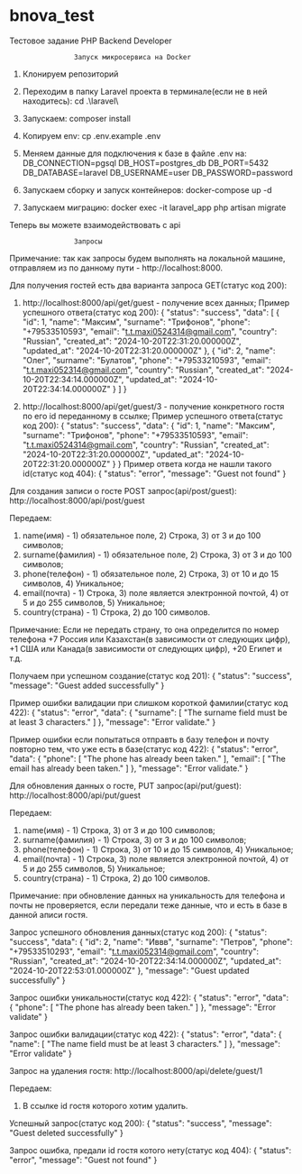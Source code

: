 # bnova_test

Тестовое задание PHP Backend Developer




					Запуск микросервиса на Docker
1. Клонируем репозиторий

2. Переходим в папку Laravel проекта в терминале(если не в ней находитесь):
	cd .\laravel\

3. Запускаем: 
	composer install

4. Копируем env: 
	cp .env.example .env

5. Меняем данные для подключения к базе в файле .env на:
	DB_CONNECTION=pgsql
	DB_HOST=postgres_db
	DB_PORT=5432
	DB_DATABASE=laravel
	DB_USERNAME=user
	DB_PASSWORD=password


6. Запускаем сборку и запуск контейнеров:
	docker-compose up -d

7. Запускаем миграцию:
	docker exec -it laravel_app php artisan migrate


Теперь вы можете взаимодействовать с api



					Запросы

Примечание: 
так как запросы будем выполнять на локальной машине, отправляем из по данному пути - http://localhost:8000.

Для получения гостей есть два варианта запроса GET(статус код 200):
1. http://localhost:8000/api/get/guest - получение всех данных;
Пример успешного ответа(статус код 200):
{
    "status": "success",
    "data": [
        {
            "id": 1,
            "name": "Максим",
            "surname": "Трифонов",
            "phone": "+79533510593",
            "email": "t.t.maxi0524314@gmail.com",
            "country": "Russian",
            "created_at": "2024-10-20T22:31:20.000000Z",
            "updated_at": "2024-10-20T22:31:20.000000Z"
        },
        {
            "id": 2,
            "name": "Олег",
            "surname": "Булатов",
            "phone": "+79533210593",
            "email": "t.t.maxi052314@gmail.com",
            "country": "Russian",
            "created_at": "2024-10-20T22:34:14.000000Z",
            "updated_at": "2024-10-20T22:34:14.000000Z"
        }
    ]
}


2. http://localhost:8000/api/get/guest/3 - получение конкретного гостя по его id переданному в ссылке;
Пример успешного ответа(статус код 200):
{
    "status": "success",
    "data": {
        "id": 1,
        "name": "Максим",
        "surname": "Трифонов",
        "phone": "+79533510593",
        "email": "t.t.maxi0524314@gmail.com",
        "country": "Russian",
        "created_at": "2024-10-20T22:31:20.000000Z",
        "updated_at": "2024-10-20T22:31:20.000000Z"
    }
} 
Пример ответа когда не нашли такого id(статус код 404):
{
    "status": "error",
    "message": "Guest not found"
}



Для создания записи о госте POST запрос(api/post/guest):
http://localhost:8000/api/post/guest

Передаем:
1. name(имя) - 1) обязательное поле, 2) Строка, 3) от 3 и до 100 символов;
2. surname(фамилия) - 1) обязательное поле, 2) Строка, 3) от 3 и до 100 символов;
3. phone(телефон) - 1) обязательное поле, 2) Строка, 3) от 10 и до 15 символов, 4) Уникальное;
4. email(почта) - 1) Строка, 3) поле является электронной почтой, 4) от 5 и до 255 символов, 5) Уникальное;
5. country(страна) - 1) Строка, 2) до 100 символов.

Примечание: 
Если не передать страну, то она определится по номер телефона +7 Россия или Казахстан(в зависимости от следующих цифр), +1 США или Канада(в зависимости от следующих цифр), +20 Египет и т.д.

Получаем при успешном создание(статус код 201):
{
    "status": "success",
    "message": "Guest added successfully"
}

Пример ошибки валидации при слишком короткой фамилии(статус код 422):
{
    "status": "error",
    "data": {
        "surname": [
            "The surname field must be at least 3 characters."
        ]
    },
    "message": "Error validate."
}

Пример ошибки если попытаться отправть в базу телефон и почту повторно тем, что уже есть в базе(статус код 422):
{
    "status": "error",
    "data": {
        "phone": [
            "The phone has already been taken."
        ],
        "email": [
            "The email has already been taken."
        ]
    },
    "message": "Error validate."
}



Для обновления данных о госте, PUT запрос(api/put/guest):
http://localhost:8000/api/put/guest

Передаем:
1. name(имя) - 1) Строка, 3) от 3 и до 100 символов;
2. surname(фамилия) - 1) Строка, 3) от 3 и до 100 символов;
3. phone(телефон) - 1) Строка, 3) от 10 и до 15 символов, 4) Уникальное;
4. email(почта) - 1) Строка, 3) поле является электронной почтой, 4) от 5 и до 255 символов, 5) Уникальное;
5. country(страна) - 1) Строка, 2) до 100 символов.

Примечание: при обновление данных на уникальность для телефона и почты не проверяется, если передали теже данные, что и есть в базе в данной аписи гостя.

Запрос успешного обновления данных(статус код 200):
{
    "status": "success",
    "data": {
        "id": 2,
        "name": "Иввв",
        "surname": "Петров",
        "phone": "+79533510293",
        "email": "t.t.maxi052314@gmail.com",
        "country": "Russian",
        "created_at": "2024-10-20T22:34:14.000000Z",
        "updated_at": "2024-10-20T22:53:01.000000Z"
    },
    "message": "Guest updated successfully"
}

Запрос ошибки уникальности(статус код 422):
{
    "status": "error",
    "data": {
        "phone": [
            "The phone has already been taken."
        ]
    },
    "message": "Error validate"
}

Запрос ошибки валидации(статус код 422):
{
    "status": "error",
    "data": {
        "name": [
            "The name field must be at least 3 characters."
        ]
    },
    "message": "Error validate"
}

Запрос на удаления гостя:
http://localhost:8000/api/delete/guest/1

Передаем:
1) В ссылке id гостя которого хотим удалить.

Успешный запрос(статус код 200):
{
    "status": "success",
    "message": "Guest deleted successfully"
}

Запрос ошибка, предали id гостя котого нету(статус код 404):
{
    "status": "error",
    "message": "Guest not found"
}
